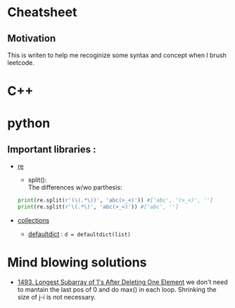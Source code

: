 Cheatsheet
==========

## Motivation
This is writen to help me recoginize some syntax and concept when I brush leetcode.


# C++





# python

## Important libraries :
- [re](https://docs.python.org/3/library/re.html#module-re)
  - split():  
  The differences w/wo parthesis:  
  ```python
  print(re.split(r'(\(.*\))', 'abc(>_<)')) #['abc', '(>_<)', '']
  print(re.split(r'\(.*\)', 'abc(>_<)')) #['abc', '']
  ```
  
- [collections](https://docs.python.org/zh-tw/3/library/collections.html#module-collections)
  - [defaultdict](https://docs.python.org/zh-tw/3/library/collections.html#collections.defaultdict) : `d = defaultdict(list)`




# Mind blowing solutions

- [1493. Longest Subarray of 1's After Deleting One Element](https://leetcode.com/problems/longest-subarray-of-1s-after-deleting-one-element/discuss/708112/JavaC%2B%2BPython-Sliding-Window-at-most-one-0) 
we don't need to mantain the last pos of 0 and do max() in each loop. Shrinking the size of j-i is not necessary.
